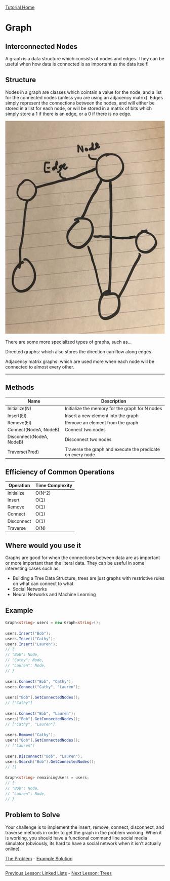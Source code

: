 [Tutorial Home](README.md)

# Graph
## Interconnected Nodes

A graph is a data structure which consists of nodes and edges. They can be useful when how data is connected is as important as the data itself!

## Structure

Nodes in a graph are classes which cointain a value for the node, and a list for the connected nodes (unless you are using an adjacency matrix). Edges simply represent the connections between the nodes, and will either be stored in a list for each node, or will be stored in a matrix of bits which simply store a 1 if there is an edge, or a 0 if there is no edge.

![connected_nodes](images/labelled_graph.jpg)

There are some more specialized types of graphs, such as...

Directed graphs: which also stores the direction can flow along edges. 

Adjacency matrix graphs: which are used more when each node will be connected to almost every other.

---

## Methods

| Name | Description |
| - | - |
| Initialize(N) | Initialize the memory for the graph for N nodes |
| Insert(El) | Insert a new element into the graph |
| Remove(El) | Remove an element from the graph |
| Connect(NodeA, NodeB) | Connect two nodes |
| Disconnect(NodeA, NodeB) | Disconnect two nodes |
| Traverse(Pred) | Traverse the graph and execute the predicate on every node |

## Efficiency of Common Operations

| Operation | Time Complexity |
| - | - |
| Initialize | O(N^2) |
| Insert | O(1) |
| Remove | O(1) |
| Connect | O(1) |
| Disconnect | O(1) |
| Traverse | O(N) |

## Where would you use it

Graphs are good for when the connections between data are as important or more important than the literal data. They can be useful in some interesting cases such as:

* Building a Tree Data Structure, trees are just graphs with restrictive rules on what can connect to what
* Social Networks
* Neural Networks and Machine Learning

## Example

```C#
Graph<string> users = new Graph<string>();

users.Insert("Bob");
users.Insert("Cathy");
users.Insert("Lauren");
// {
// "Bob": Node,
// "Cathy": Node,
// "Lauren": Node,
// }

users.Connect("Bob", "Cathy");
users.Connect("Cathy", "Lauren");

users["Bob"].GetConnectedNodes();
// ["Cathy"]

users.Connect("Bob", "Lauren");
users["Bob"].GetConnectedNodes();
// ["Cathy", "Lauren"]

users.Remove("Cathy");
users["Bob"].GetConnectedNodes();
// ["Lauren"]

users.Disconnect("Bob", "Lauren");
users.Search("Bob").GetConnectedNodes();
// []

Graph<string> remainingUsers = users;
// {
// "Bob": Node,
// "Lauren": Node,
// }
```

## Problem to Solve

Your challenge is to implement the insert, remove, connect, disconnect, and traverse methods in order to get the graph in the problem working. When it is working, you should have a functional command line social media simulator (obviously, its hard to have a social network when it isn't actually online).

[The Problem](graph/problem) - [Example Solution](graph/example-solution)

---

[Previous Lesson: Linked Lists](4-linked-list.md) - [Next Lesson: Trees](6-tree.md)